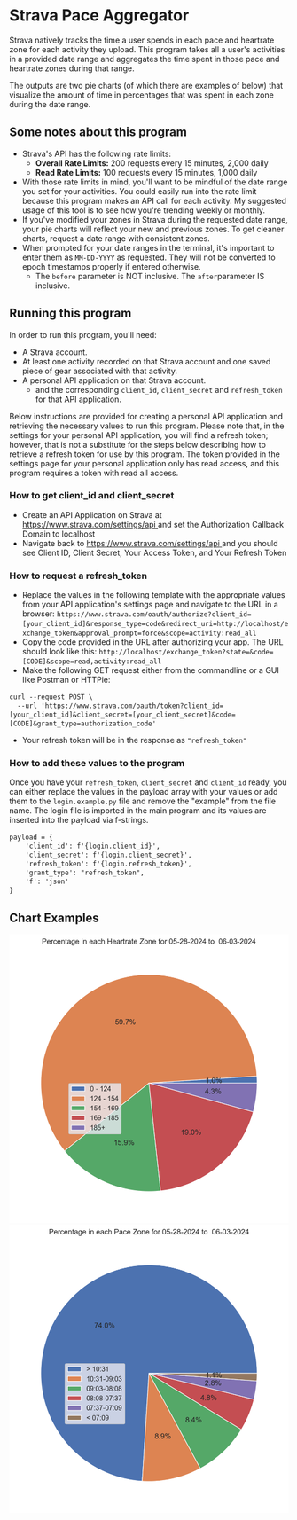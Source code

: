 # Strava Pace Aggregator

Strava natively tracks the time a user spends in each pace and heartrate zone for each activity they upload. This
program takes all a user's activities in a provided date range and aggregates the time spent in those pace and heartrate
zones during that range.

The outputs are two pie charts (of which there are examples of below) that visualize the amount of time in percentages
that was spent in each zone during the date range.

## Some notes about this program

- Strava's API has the following rate limits:
    - **Overall Rate Limits:** 200 requests every 15 minutes, 2,000 daily
    - **Read Rate Limits:** 100 requests every 15 minutes, 1,000 daily
- With those rate limits in mind, you'll want to be mindful of the date range you set for your activities. You could
  easily run into the rate limit because this program makes an API call for each activity. My suggested usage of this
  tool is to see how you're trending weekly or monthly.
- If you've modified your zones in Strava during the requested date range, your pie charts will reflect your new and
  previous zones. To get cleaner charts, request a date range with consistent zones.
- When prompted for your date ranges in the terminal, it's important to enter them as `MM-DD-YYYY` as requested. They
  will not be converted to epoch timestamps properly if entered otherwise.
    - The `before` parameter is NOT inclusive. The `after`parameter IS inclusive.

## Running this program

In order to run this program, you'll need:

- A Strava account.
- At least one activity recorded on that Strava account and one saved piece of gear associated with that activity.
- A personal API application on that Strava account.
    - and the corresponding `client_id`, `client_secret` and `refresh_token` for that API application.

Below instructions are provided for creating a personal API application and retrieving the necessary values to run this
program. Please note that, in the settings for your personal API application, you will find a refresh token; however,
that is not a substitute for the steps below describing how to retrieve a refresh token for use by this program. The
token provided in the settings page for your personal application only has read access, and this program requires a
token with read all access.

### How to get client_id and client_secret

- Create an API Application on Strava at [https://www.strava.com/settings/api ](https://www.strava.com/settings/api) and
  set the Authorization Callback Domain to localhost
- Navigate back to [https://www.strava.com/settings/api ](https://www.strava.com/settings/api) and you should see Client
  ID, Client Secret, Your Access Token, and Your Refresh Token

### How to request a refresh_token

- Replace the values in the following template with the appropriate values from your API application's settings page and
  navigate to the URL in a
  browser: `https://www.strava.com/oauth/authorize?client_id=[your_client_id]&response_type=code&redirect_uri=http://localhost/exchange_token&approval_prompt=force&scope=activity:read_all`
- Copy the code provided in the URL after authorizing your app. The URL should look like
  this: `http://localhost/exchange_token?state=&code=[CODE]&scope=read,activity:read_all`
- Make the following GET request either from the commandline or a GUI like Postman or HTTPie:

````
curl --request POST \
  --url 'https://www.strava.com/oauth/token?client_id=[your_client_id]&client_secret=[your_client_secret]&code=[CODE]&grant_type=authorization_code'
````

- Your refresh token will be in the response as `"refresh_token"`

### How to add these values to the program

Once you have your `refresh_token`, `client_secret` and `client_id` ready, you can either replace the values in the
payload array with your values or add them to the `login.example.py` file and remove the "example" from the file name.
The login file is imported in the main program and its values are inserted into the payload via f-strings.

```
payload = {
    'client_id': f'{login.client_id}',
    'client_secret': f'{login.client_secret}',
    'refresh_token': f'{login.refresh_token}',
    'grant_type': "refresh_token",
    'f': 'json'
}
```

## Chart Examples

![](imgs/heart_rate_pie.png)
![](imgs/pace_pie.png)